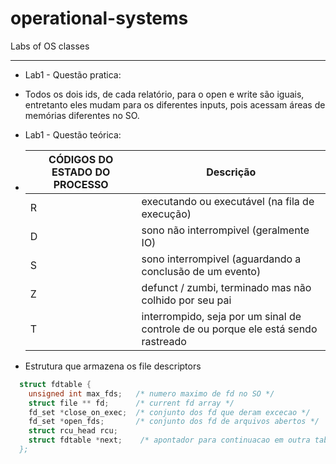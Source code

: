 # operational-systems
Labs of OS classes

--------------------------------------------------------------------

* Lab1 - Questão pratica:
 * Todos os dois ids, de cada relatório, para o open e write são iguais,
  entretanto eles mudam para os diferentes inputs, pois acessam áreas de 
  memórias diferentes no SO.

* Lab1 - Questão teórica:
 * CÓDIGOS DO ESTADO DO PROCESSO | Descrição
   ----------------------------- | ---------------------------------------------------------------------------------
     R                           | executando ou executável (na fila de execução)
     D                           | sono não interrompivel (geralmente IO)
     S                           | sono interrompivel (aguardando a conclusão de um evento)
     Z                           | defunct / zumbi, terminado mas não colhido por seu pai
     T                           | interrompido, seja por um sinal de controle de ou porque ele está sendo rastreado


* Estrutura que armazena os file descriptors
 ```C
   struct fdtable {
	 unsigned int max_fds;   /* numero maximo de fd no SO */
	 struct file ** fd;      /* current fd array */
	 fd_set *close_on_exec;  /* conjunto dos fd que deram excecao */ 
	 fd_set *open_fds;       /* conjunto dos fd de arquivos abertos */
	 struct rcu_head rcu;     
	 struct fdtable *next;    /* apontador para continuacao em outra tabela
   };
   ``` 
